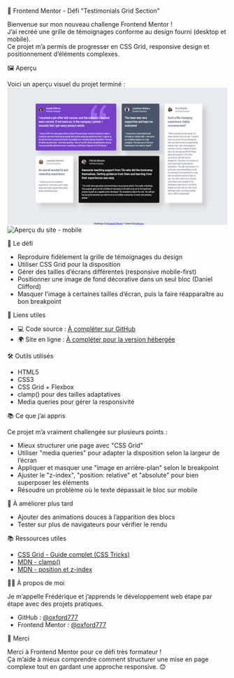  🎯 Frontend Mentor - Défi "Testimonials Grid Section"

Bienvenue sur mon nouveau challenge Frontend Mentor !  
J’ai recréé une grille de témoignages conforme au design fourni (desktop et mobile).  
Ce projet m’a permis de progresser en CSS Grid, responsive design et positionnement d’éléments complexes.


 🖼️ Aperçu

Voici un aperçu visuel du projet terminé :  
![Aperçu du site - desktop](preview-desktop.jpg)
![Aperçu du site - mobile](preview-mobile)

 🚀 Le défi

- Reproduire fidèlement la grille de témoignages du design
- Utiliser CSS Grid pour la disposition
- Gérer des tailles d’écrans différentes (responsive mobile-first)
- Positionner une image de fond décorative dans un seul bloc (Daniel Clifford)
- Masquer l'image à certaines tailles d’écran, puis la faire réapparaître au bon breakpoint



 🔗 Liens utiles

- 💻 Code source : [À compléter sur GitHub]()
- 🌍 Site en ligne : [À compléter pour la version hébergée]()


 🛠️ Outils utilisés

- HTML5 
- CSS3
- CSS Grid + Flexbox
- clamp() pour des tailles adaptatives
- Media queries pour gérer la responsivité


 📚 Ce que j’ai appris

Ce projet m’a vraiment challengée sur plusieurs points :

- Mieux structurer une page avec "CSS Grid"
- Utiliser "media queries" pour adapter la disposition selon la largeur de l’écran
- Appliquer et masquer une "image en arrière-plan" selon le breakpoint
- Ajuster le "z-index", "position: relative" et "absolute" pour bien superposer les éléments
- Résoudre un problème où le texte dépassait le bloc sur mobile 



 🔄 À améliorer plus tard

- Ajouter des animations douces à l’apparition des blocs
- Tester sur plus de navigateurs pour vérifier le rendu


 📚 Ressources utiles

- [CSS Grid - Guide complet (CSS Tricks)](https://css-tricks.com/snippets/css/complete-guide-grid/)
- [MDN - clamp()](https://developer.mozilla.org/fr/docs/Web/CSS/clamp)
- [MDN - position et z-index](https://developer.mozilla.org/fr/docs/Web/CSS/position)


 👩‍💻 À propos de moi

Je m’appelle Frédérique et j’apprends le développement web étape par étape avec des projets pratiques.

- GitHub : [@oxford777](https://github.com/oxford777)
- Frontend Mentor : [@oxford777](https://www.frontendmentor.io/profile/oxford777)


 🙏 Merci

Merci à Frontend Mentor pour ce défi très formateur !  
Ça m’aide à mieux comprendre comment structurer une mise en page complexe tout en gardant une approche responsive. 😊
